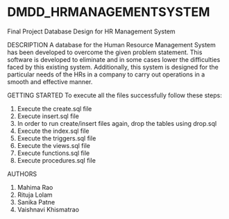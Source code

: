 # DMDD_HRMANAGEMENTSYSTEM
Final Project
Database Design for HR Management System

DESCRIPTION
A database for the Human Resource Management System has been developed to overcome the given problem statement. This software is developed to eliminate and in some cases lower the difficulties faced by this existing system. Additionally, this system is designed for the particular needs of the HRs in a company to carry out operations in a smooth and effective manner.

GETTING  STARTED
To execute all the files successfully follow these steps:
1.	Execute the create.sql file
2.	Execute insert.sql file
3.	In order to run create/insert files again, drop the tables using drop.sql
4.	Execute the index.sql file
5.	Execute the triggers.sql file
6.	Execute the views.sql file
7.	Execute functions.sql file
8.	Execute procedures.sql file

AUTHORS
1.	Mahima Rao
2.	Rituja Lolam
3.	Sanika Patne
4.	Vaishnavi Khismatrao
